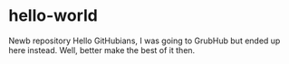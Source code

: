# hello-world
Newb repository
Hello GitHubians,
  I was going to GrubHub but ended up here instead.  Well, better make the best of it then.
